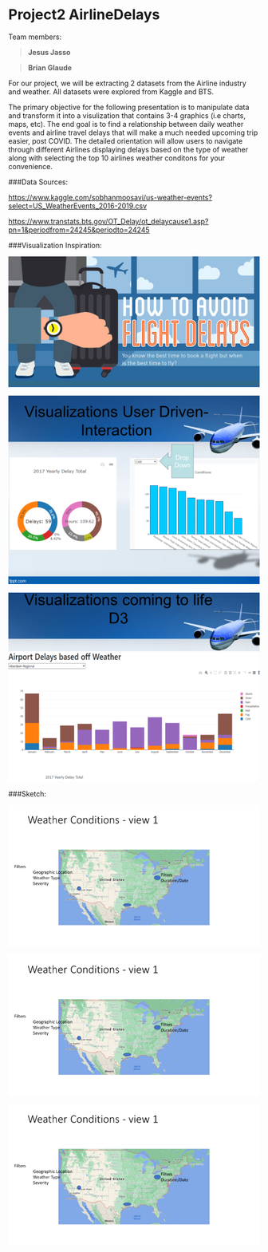 # Project2 AirlineDelays


Team members:

>**Jesus Jasso**

>**Brian Glaude**


For our project, we will be extracting 2 datasets from the Airline industry and weather. All datasets were explored from Kaggle and BTS. 


The primary objective for the following presentation is to manipulate data and transform it into a visulization that contains 3-4 graphics (i.e charts, maps, etc). The end goal is to find a relationship between daily weather events and airline travel delays that will make a much needed upcoming trip easier, post COVID. The detailed orientation will allow users to navigate through different Airlines displaying delays based on the type of weather along with selecting the top 10 airlines weather conditons for your convenience.


###Data Sources: 

https://www.kaggle.com/sobhanmoosavi/us-weather-events?select=US_WeatherEvents_2016-2019.csv

https://www.transtats.bts.gov/OT_Delay/ot_delaycause1.asp?pn=1&periodfrom=24245&periodto=24245


###Visualization Inspiration:

![](sketch_readme/proj2_vis3.png)


![](sketch_readme/proj2_vis2.png)


![](sketch_readme/proj2_vis1.png)


###Sketch:

![](sketch_readme/proj2_sketch1.png)


![](sketch_readme/proj2_sketch2.png)


![](sketch_readme/proj2_sketch3.png)